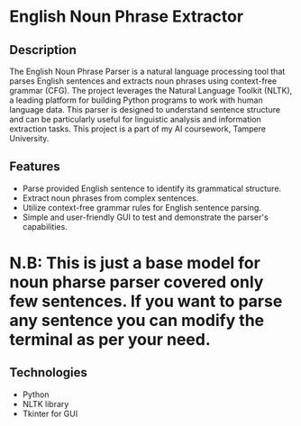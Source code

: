 # English Noun Phrase Extractor

## Description

The English Noun Phrase Parser is a natural language processing tool that parses English sentences and extracts noun phrases using context-free grammar (CFG). The project leverages the Natural Language Toolkit (NLTK), a leading platform for building Python programs to work with human language data. This parser is designed to understand sentence structure and can be particularly useful for linguistic analysis and information extraction tasks. This project is a part of my AI coursework, Tampere University.

## Features

- Parse provided English sentence to identify its grammatical structure.
- Extract noun phrases from complex sentences.
- Utilize context-free grammar rules for English sentence parsing.
- Simple and user-friendly GUI to test and demonstrate the parser's capabilities.

# N.B: This is just a base model for noun pharse parser covered only few sentences. If you want to parse any sentence you can modify the terminal as per your need. 

## Technologies
- Python
- NLTK library
- Tkinter for GUI